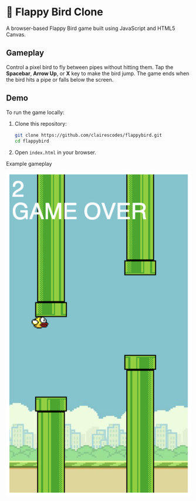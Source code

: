 # 🐥 Flappy Bird Clone

A browser-based Flappy Bird game built using JavaScript and HTML5 Canvas.

## Gameplay 

Control a pixel bird to fly between pipes without hitting them. Tap the **Spacebar**, **Arrow Up**, or **X** key to make the bird jump. The game ends when the bird hits a pipe or falls below the screen.

## Demo

To run the game locally:

1. Clone this repository:
    ```bash
    git clone https://github.com/clairescodes/flappybird.git
    cd flappybird
    ```

2. Open `index.html` in your browser.

Example gameplay

![Gameplay Screenshot](./screenshots/gameplay.png)

